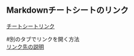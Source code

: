 ## Markdownチートシートのリンク  
[Google]:  https://gist.github.com/mignonstyle/083c9e1651d7734f84c99b8cf49d57fa#file-markdown-cheatsheet-md  
[チートシートリンク][Google]   

  #別のタブでリンクを開く方法  
  <a href="[URL]" target="_blank" rel="noopener noreferrer">リンク先の説明</a>
